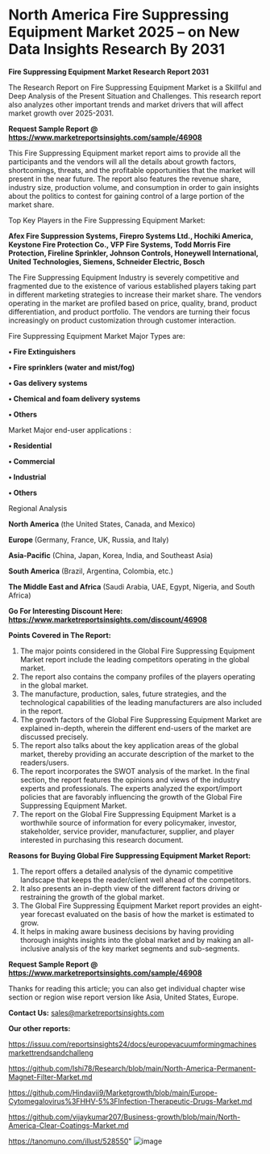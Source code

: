 # North America Fire Suppressing Equipment Market 2025 – on New Data Insights Research By 2031

<strong>Fire Suppressing Equipment Market Research Report 2031</strong>

The Research Report on Fire Suppressing Equipment Market is a Skillful and Deep Analysis of the Present Situation and Challenges. This research report also analyzes other important trends and market drivers that will affect market growth over 2025-2031.

<strong>Request Sample Report @ <a href=https://www.marketreportsinsights.com/sample/46908>https://www.marketreportsinsights.com/sample/46908</a></strong>

This Fire Suppressing Equipment market report aims to provide all the participants and the vendors will all the details about growth factors, shortcomings, threats, and the profitable opportunities that the market will present in the near future. The report also features the revenue share, industry size, production volume, and consumption in order to gain insights about the politics to contest for gaining control of a large portion of the market share.

Top Key Players in the Fire Suppressing Equipment Market:

<strong>Afex Fire Suppression Systems, Firepro Systems Ltd., Hochiki America, Keystone Fire Protection Co., VFP Fire Systems, Todd Morris Fire Protection, Fireline Sprinkler, Johnson Controls, Honeywell International, United Technologies, Siemens, Schneider Electric, Bosch</strong>

The Fire Suppressing Equipment Industry is severely competitive and fragmented due to the existence of various established players taking part in different marketing strategies to increase their market share. The vendors operating in the market are profiled based on price, quality, brand, product differentiation, and product portfolio. The vendors are turning their focus increasingly on product customization through customer interaction.

Fire Suppressing Equipment Market Major Types are:

<strong>•  Fire Extinguishers

•  Fire sprinklers (water and mist/fog)

•  Gas delivery systems

•  Chemical and foam delivery systems

•  Others</strong>

Market Major end-user applications :

<strong>•  Residential

•  Commercial

•  Industrial

•  Others</strong>

Regional Analysis

</u><strong><b>North America</b></strong> (the United States, Canada, and Mexico)

<strong><b>Europe </b></strong>(Germany, France, UK, Russia, and Italy)

<strong><b>Asia-Pacific</b></strong> (China, Japan, Korea, India, and Southeast Asia)

<strong><b>South America</b></strong> (Brazil, Argentina, Colombia, etc.)

<strong><b>The Middle East and Africa</b></strong> (Saudi Arabia, UAE, Egypt, Nigeria, and South Africa)

<strong>Go For Interesting Discount Here: <a href=https://www.marketreportsinsights.com/discount/46908>https://www.marketreportsinsights.com/discount/46908</a></strong>

<strong>Points Covered in The Report:</strong>
<ol>
  <li>The major points considered in the Global Fire Suppressing Equipment Market report include the leading competitors operating in the global market.</li>
  <li>The report also contains the company profiles of the players operating in the global market.</li>
  <li>The manufacture, production, sales, future strategies, and the technological capabilities of the leading manufacturers are also included in the report.</li>
  <li>The growth factors of the Global Fire Suppressing Equipment Market are explained in-depth, wherein the different end-users of the market are discussed precisely.</li>
  <li>The report also talks about the key application areas of the global market, thereby providing an accurate description of the market to the readers/users.</li>
  <li>The report incorporates the SWOT analysis of the market. In the final section, the report features the opinions and views of the industry experts and professionals. The experts analyzed the export/import policies that are favorably influencing the growth of the Global Fire Suppressing Equipment Market.</li>
  <li>The report on the Global Fire Suppressing Equipment Market is a worthwhile source of information for every policymaker, investor, stakeholder, service provider, manufacturer, supplier, and player interested in purchasing this research document.</li>
</ol>
<strong>Reasons for Buying Global Fire Suppressing Equipment Market Report:</strong>

<ol>
  <li>The report offers a detailed analysis of the dynamic competitive landscape that keeps the reader/client well ahead of the competitors.</li>
  <li>It also presents an in-depth view of the different factors driving or restraining the growth of the global market.</li>
  <li>The Global Fire Suppressing Equipment Market report provides an eight-year forecast evaluated on the basis of how the market is estimated to grow.</li>
  <li>It helps in making aware business decisions by having providing thorough insights insights into the global market and by making an all-inclusive analysis of the key market segments and sub-segments.</li>
</ol>
<strong>Request Sample Report @ <a href=https://www.marketreportsinsights.com/sample/46908>https://www.marketreportsinsights.com/sample/46908</a></strong>


Thanks for reading this article; you can also get individual chapter wise section or region wise report version like Asia, United States, Europe.

<strong>Contact Us:</strong>
sales@marketreportsinsights.com

<strong>Our other reports:</strong>

<a href=https://issuu.com/reportsinsights24/docs/europevacuumformingmachinesmarkettrendsandchalleng>https://issuu.com/reportsinsights24/docs/europevacuumformingmachinesmarkettrendsandchalleng</a>

<a href=https://github.com/Ishi78/Research/blob/main/North-America-Permanent-Magnet-Filter-Market.md>https://github.com/Ishi78/Research/blob/main/North-America-Permanent-Magnet-Filter-Market.md</a>

<a href=https://github.com/Hindavii9/Marketgrowth/blob/main/Europe-Cytomegalovirus%3FHHV-5%3FInfection-Therapeutic-Drugs-Market.md>https://github.com/Hindavii9/Marketgrowth/blob/main/Europe-Cytomegalovirus%3FHHV-5%3FInfection-Therapeutic-Drugs-Market.md</a>

<a href=https://github.com/vijaykumar207/Business-growth/blob/main/North-America-Clear-Coatings-Market.md>https://github.com/vijaykumar207/Business-growth/blob/main/North-America-Clear-Coatings-Market.md</a>

<a href=https://tanomuno.com/illust/528550>https://tanomuno.com/illust/528550</a>"
![image](https://github.com/user-attachments/assets/dc4cffae-329f-4740-8fd2-cf205f1bd655)
